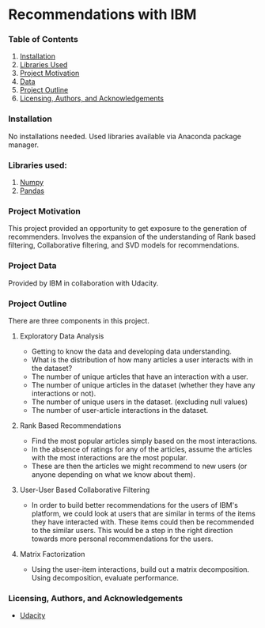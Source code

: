 # Recommendations with IBM

### Table of Contents

1. [Installation](#installation)
2. [Libraries Used](#libraries)
3. [Project Motivation](#motivation)
4. [Data](#data)
5. [Project Outline](#projectoutline)
6. [Licensing, Authors, and Acknowledgements](#licensing)

### Installation <a name="installation"></a>

No installations needed. Used libraries available via Anaconda package manager.

### Libraries used: <a name="libraries"></a>
1. [Numpy](https://www.numpy.org/)
2. [Pandas](https://pandas.pydata.org/)


### Project Motivation <a name="motivation"></a>
This project provided an opportunity to get exposure to the generation of recommenders.
Involves the expansion of the understanding of Rank based filtering, Collaborative filtering, and SVD models for recommendations.


### Project Data <a name="data"></a>
Provided by IBM in collaboration with Udacity.

### Project Outline <a name="projectoutline"></a>
There are three components in this project.

1. Exploratory Data Analysis

	- Getting to know the data and developing data understanding.
	- What is the distribution of how many articles a user interacts with in the dataset?
	- The number of unique articles that have an interaction with a user.
	- The number of unique articles in the dataset (whether they have any interactions or not).
	- The number of unique users in the dataset. (excluding null values)
	- The number of user-article interactions in the dataset.

2. Rank Based Recommendations
	
	- Find the most popular articles simply based on the most interactions. 
    - In the absence of ratings for any of the articles, assume the articles with the most interactions are the most popular. 
    - These are then the articles we might recommend to new users (or anyone depending on what we know about them).

3. User-User Based Collaborative Filtering

	- In order to build better recommendations for the users of IBM's platform, we could look at users that are similar in terms of the items they have interacted with. These items could then be recommended to the similar users. This would be a step in the right direction towards more personal recommendations for the users.
  
4. Matrix Factorization

	- Using the user-item interactions, build out a matrix decomposition. Using decomposition, evaluate performance.

### Licensing, Authors, and Acknowledgements <a name="licensing"></a>

* [Udacity](https://www.udacity.com/)